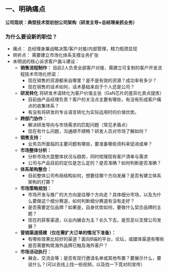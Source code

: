 ## 一、明确痛点
**公司现状：典型技术型初创公司架构（研发主导+总经理亲抓业务）**
### 为什么要设新的职位？
- 痛点： 总经理身兼战略决策/客户对接/内部管理，精力瓶颈显现
- 转折点： 需要建立市场化体系支撑业务扩张
- 未明说的核心诉求​客户漏斗建设：
  - **销售流程制作：** 目前2人负责全部客户对接，需建立可复制的客户开发流程​技术市场化桥梁：
    - 现在销售的资源都来自哪里？是不是有效的资源？成功率有多少？
    - 现在销售的话术如何，话术基础来自于个人还是公司？
  - **研发转化** 将研发术语转化为客户价值主张（GaN芯片的差异化卖点提炼）
    - 目前由产品经理负责？客户的关注点主要有哪些，有没有形成客户痛点的收集体系？
    - 有没有将研发的专业语言转化为实际运用时的价值优势。
  - **跨部门协作：**
    - 解决研发导向与市场需求的匹配问题（常见矛盾点）
    - 现在有什么问题，沟通顺不顺畅？研发人员对市场了解如何？
  - **销售支持：**
    - 业务员所面临的主要问题有哪些，要准备哪些资料来促进成单？
  - **市场整体分析：**
    - 分析市场大盘整体状况与趋势，同时梳理现有客户清单与需求
    - 公司与产品目前的定位是怎么定的？是否准确？如何判断是否准确？
  - **体系架构整合：**
    - 目前整体公司布局结构如何，想要往哪个方向发展？是否有建立体系架构的打算？
  - **市场策略规划：**
    - 市场开发与推广的大方向是往哪个方向走？具体细分市场，以及为什么要做这个细分赛道，如何判断细分赛道有没有走好？
    - 是否需要定位品牌？如果是，自身优势如何，要做什么契合品牌的主题？
    - 现在的获客渠道，以业内展会为主？长久下去，是否足以支撑公司发展？
  - **营销渠道搭建（仅在需扩大订单的情况下准备）：**
    - 有哪些效果比较好的渠道？面向B端的平台，论坛，或媒体渠道有哪些
    - 是否需要构筑海外品牌已触及海外客户？
  - **市场活动执行：**
    - 展会，交流会等；是否有现行邀请名单或其他布置？要展示什么，要说什么？(可以去线上找一些视频，以及找一下竞对的宣传）
